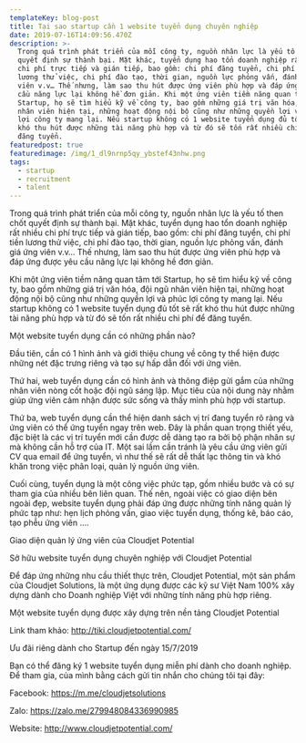```yaml
---
templateKey: blog-post
title: Tại sao startup cần 1 website tuyển dụng chuyên nghiệp
date: 2019-07-16T14:09:56.470Z
description: >-
  Trong quá trình phát triển của mỗi công ty, nguồn nhân lực là yếu tố then chốt
  quyết định sự thành bại. Mặt khác, tuyển dụng hao tổn doanh nghiệp rất nhiều
  chi phí trực tiếp và gián tiếp, bao gồm: chi phí đăng tuyển, chi phí tiền
  lương thử việc, chi phí đào tạo, thời gian, nguồn lực phỏng vấn, đánh giá ứng
  viên v.v… Thế nhưng, làm sao thu hút được ứng viên phù hợp và đáp ứng được yêu
  cầu năng lực lại không hề đơn giản. Khi một ứng viên tiềm năng quan tâm tới
  Startup, họ sẽ tìm hiểu kỹ về công ty, bao gồm những giá trị văn hóa, đội ngũ
  nhân viên hiện tại, những hoạt động nội bộ cũng như những quyền lợi và phúc
  lợi công ty mang lại. Nếu startup không có 1 website tuyển dụng đủ tốt sẽ rất
  khó thu hút được những tài năng phù hợp và từ đó sẽ tốn rất nhiều chi phí để
  đăng tuyển.
featuredpost: true
featuredimage: /img/1_dl9nrnp5qy_ybstef43nhw.png
tags:
  - startup
  - recruitment
  - talent
---
```

Trong quá trình phát triển của mỗi công ty, nguồn nhân lực là yếu tố then chốt quyết định sự thành bại. Mặt khác, tuyển dụng hao tổn doanh nghiệp rất nhiều chi phí trực tiếp và gián tiếp, bao gồm: chi phí đăng tuyển, chi phí tiền lương thử việc, chi phí đào tạo, thời gian, nguồn lực phỏng vấn, đánh giá ứng viên v.v… Thế nhưng, làm sao thu hút được ứng viên phù hợp và đáp ứng được yêu cầu năng lực lại không hề đơn giản. 

Khi một ứng viên tiềm năng quan tâm tới Startup, họ sẽ tìm hiểu kỹ về công ty, bao gồm những giá trị văn hóa, đội ngũ nhân viên hiện tại, những hoạt động nội bộ cũng như những quyền lợi và phúc lợi công ty mang lại. Nếu startup không có 1 website tuyển dụng đủ tốt sẽ rất khó thu hút được những tài năng phù hợp và từ đó sẽ tốn rất nhiều chi phí để đăng tuyển.

Một website tuyển dụng cần có những phần nào?

Đầu tiên, cần có 1 hình ảnh và giới thiệu chung về công ty thể hiện được những nét đặc trưng riêng và tạo sự hấp dẫn đối với ứng viên.



Thứ hai, web tuyển dụng cần có hình ảnh và thông điệp gửi gắm của những nhân viên nòng cốt hoặc đội ngũ sáng lập. Mục tiêu của nội dung này nhằm giúp ứng viên cảm nhận được sức sống và thấy mình phù hợp với startup.



Thứ ba, web tuyển dụng cần thể hiện danh sách vị trí đang tuyển rõ ràng và ứng viên có thể ứng tuyển ngay trên web. Đây là phần quan trọng thiết yếu, đặc biệt là các vị trí tuyển mới cần được dễ dàng tạo ra bởi bộ phận nhân sự mà không cần hỗ trợ của IT. Một sai lầm cần tránh là yêu cầu ứng viên gửi CV qua email để ứng tuyển, vì như thế sẽ rất dễ thất lạc thông tin và khó khăn trong việc phân loại, quản lý nguồn ứng viên.



Cuối cùng, tuyển dụng là một công việc phức tạp, gồm nhiều bước và có sự tham gia của nhiều bên liên quan. Thế nên, ngoài việc có giao diện bên ngoài đẹp, website tuyển dụng phải đáp ứng được những tính năng quản lý phức tạp như: hẹn lịch phỏng vấn, giao việc tuyển dụng, thống kê, báo cáo, tạo phễu ứng viên ….



Giao diện quản lý ứng viên của Cloudjet Potential

Sở hữu website tuyển dụng chuyên nghiệp với Cloudjet Potential

Để đáp ứng những nhu cầu thiết thực trên, Cloudjet Potential, một sản phẩm của Cloudjet Solutions, là một ứng dụng được các kỹ sư Việt Nam 100% xây dựng dành cho Doanh nghiệp Việt với những tính năng phù hợp riêng.



Một website tuyển dụng được xây dựng trên nền tảng Cloudjet Potential

Link tham khảo: http://tiki.cloudjetpotential.com/

Ưu đãi riêng dành cho Startup đến ngày 15/7/2019

Bạn có thể đăng ký 1 website tuyển dụng miễn phí dành cho doanh nghiệp. Để tham gia, của mình bằng cách gửi tin nhắn cho chúng tôi tại đây:

Facebook: https://m.me/cloudjetsolutions

Zalo: https://zalo.me/279948084336990985

Website: http://www.cloudjetpotential.com/
